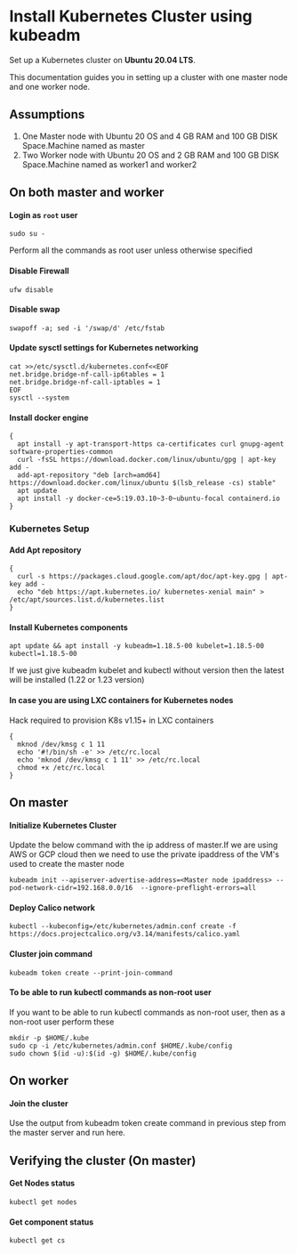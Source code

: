 # Install Kubernetes Cluster using kubeadm

Set up a Kubernetes cluster on __Ubuntu 20.04 LTS__.

This documentation guides you in setting up a cluster with one master node and one worker node.

## Assumptions

1) One Master node with Ubuntu 20 OS and 4 GB RAM and 100 GB DISK Space.Machine named as master
2) Two Worker node with Ubuntu 20 OS and 2 GB RAM and 100 GB DISK Space.Machine named as worker1 and worker2

## On both master and worker

#### Login as `root` user
```
sudo su -
```
Perform all the commands as root user unless otherwise specified

#### Disable Firewall
```
ufw disable
```
#### Disable swap
```
swapoff -a; sed -i '/swap/d' /etc/fstab
```
#### Update sysctl settings for Kubernetes networking
```
cat >>/etc/sysctl.d/kubernetes.conf<<EOF
net.bridge.bridge-nf-call-ip6tables = 1
net.bridge.bridge-nf-call-iptables = 1
EOF
sysctl --system
```
#### Install docker engine
```
{
  apt install -y apt-transport-https ca-certificates curl gnupg-agent software-properties-common
  curl -fsSL https://download.docker.com/linux/ubuntu/gpg | apt-key add -
  add-apt-repository "deb [arch=amd64] https://download.docker.com/linux/ubuntu $(lsb_release -cs) stable"
  apt update
  apt install -y docker-ce=5:19.03.10~3-0~ubuntu-focal containerd.io
}
```
### Kubernetes Setup
#### Add Apt repository
```
{
  curl -s https://packages.cloud.google.com/apt/doc/apt-key.gpg | apt-key add -
  echo "deb https://apt.kubernetes.io/ kubernetes-xenial main" > /etc/apt/sources.list.d/kubernetes.list
}
```
#### Install Kubernetes components
```
apt update && apt install -y kubeadm=1.18.5-00 kubelet=1.18.5-00 kubectl=1.18.5-00
```
If we just give kubeadm kubelet and kubectl without version then the latest will be installed (1.22 or 1.23 version) 

#### In case you are using LXC containers for Kubernetes nodes
Hack required to provision K8s v1.15+ in LXC containers
```
{
  mknod /dev/kmsg c 1 11
  echo '#!/bin/sh -e' >> /etc/rc.local
  echo 'mknod /dev/kmsg c 1 11' >> /etc/rc.local
  chmod +x /etc/rc.local
}
```

## On master
#### Initialize Kubernetes Cluster
Update the below command with the ip address of master.If we are using AWS or GCP cloud then we need to use the private ipaddress of the 
VM's used to create the master node 
```
kubeadm init --apiserver-advertise-address=<Master node ipaddress> --pod-network-cidr=192.168.0.0/16  --ignore-preflight-errors=all
```
#### Deploy Calico network
```
kubectl --kubeconfig=/etc/kubernetes/admin.conf create -f https://docs.projectcalico.org/v3.14/manifests/calico.yaml
```

#### Cluster join command
```
kubeadm token create --print-join-command
```

#### To be able to run kubectl commands as non-root user
If you want to be able to run kubectl commands as non-root user, then as a non-root user perform these
```
mkdir -p $HOME/.kube
sudo cp -i /etc/kubernetes/admin.conf $HOME/.kube/config
sudo chown $(id -u):$(id -g) $HOME/.kube/config
```

## On worker
#### Join the cluster
Use the output from kubeadm token create command in previous step from the master server and run here.

## Verifying the cluster (On master)
#### Get Nodes status
```
kubectl get nodes
```
#### Get component status
```
kubectl get cs
```
